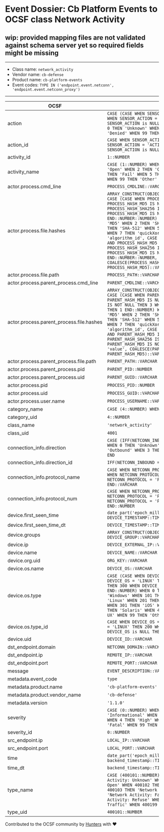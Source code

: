 # Event Dossier: Cb Platform Events to OCSF class Network Activity

## wip: provided mapping files are not validated against schema server yet so required fields might be missing
---
* Class name: `network_activity`
* Vendor name: `cb-defense`
* Product name: `cb-platform-events`
* Event codes: `TYPE IN ('endpoint.event.netconn', 'endpoint.event.netconn_proxy')`
---

| OCSF | RAW |
| --- | --- |
| action | ```CASE (CASE WHEN SENSOR_ACTION = 'ACTION_ALLOW' THEN 1 WHEN SENSOR_ACTION = 'ACTION_BLOCK' THEN 2 WHEN SENSOR_ACTION is NULL THEN 0 ELSE 99 END::NUMBER) WHEN 0 THEN 'Unknown' WHEN 1 THEN 'Allowed' WHEN 2 THEN 'Denied' WHEN 99 THEN 'Other' END``` |
| action_id | ```CASE WHEN SENSOR_ACTION = 'ACTION_ALLOW' THEN 1 WHEN SENSOR_ACTION = 'ACTION_BLOCK' THEN 2 WHEN SENSOR_ACTION is NULL THEN 0 ELSE 99 END::NUMBER``` |
| activity_id | ```1::NUMBER``` |
| activity_name | ```CASE (1::NUMBER) WHEN 0 THEN 'Unknown' WHEN 1 THEN 'Open' WHEN 2 THEN 'Close' WHEN 3 THEN 'Reset' WHEN 4 THEN 'Fail' WHEN 5 THEN 'Refuse' WHEN 6 THEN 'Traffic' WHEN 99 THEN 'Other' END``` |
| actor.process.cmd_line | ```PROCESS_CMDLINE::VARCHAR``` |
| actor.process.file.hashes | ```ARRAY_CONSTRUCT(OBJECT_CONSTRUCT_KEEP_NULL('algorithm', CASE (CASE WHEN PROCESS_HASH_SHA256 IS NULL AND PROCESS_HASH_MD5 IS NULL THEN 0 WHEN PROCESS_HASH_SHA256 IS NOT NULL THEN 3 WHEN PROCESS_HASH_MD5 IS NOT NULL THEN 1 END::NUMBER::NUMBER) WHEN 0 THEN 'Unknown' WHEN 1 THEN 'MD5' WHEN 2 THEN 'SHA-1' WHEN 3 THEN 'SHA-256' WHEN 4 THEN 'SHA-512' WHEN 5 THEN 'CTPH' WHEN 6 THEN 'TLSH' WHEN 7 THEN 'quickXorHash' WHEN 99 THEN 'Other' END, 'algorithm_id', CASE WHEN PROCESS_HASH_SHA256 IS NULL AND PROCESS_HASH_MD5 IS NULL THEN 0 WHEN PROCESS_HASH_SHA256 IS NOT NULL THEN 3 WHEN PROCESS_HASH_MD5 IS NOT NULL THEN 1 END::NUMBER::NUMBER, 'value', COALESCE(PROCESS_HASH_SHA256, PROCESS_HASH_MD5)::VARCHAR))``` |
| actor.process.file.path | ```PROCESS_PATH::VARCHAR``` |
| actor.process.parent_process.cmd_line | ```PARENT_CMDLINE::VARCHAR``` |
| actor.process.parent_process.file.hashes | ```ARRAY_CONSTRUCT(OBJECT_CONSTRUCT_KEEP_NULL('algorithm', CASE (CASE WHEN PARENT_HASH_SHA256 IS NULL AND PARENT_HASH_MD5 IS NULL THEN 0 WHEN PARENT_HASH_SHA256 IS NOT NULL THEN 3 WHEN PARENT_HASH_MD5 IS NOT NULL THEN 1 END::NUMBER) WHEN 0 THEN 'Unknown' WHEN 1 THEN 'MD5' WHEN 2 THEN 'SHA-1' WHEN 3 THEN 'SHA-256' WHEN 4 THEN 'SHA-512' WHEN 5 THEN 'CTPH' WHEN 6 THEN 'TLSH' WHEN 7 THEN 'quickXorHash' WHEN 99 THEN 'Other' END, 'algorithm_id', CASE WHEN PARENT_HASH_SHA256 IS NULL AND PARENT_HASH_MD5 IS NULL THEN 0 WHEN PARENT_HASH_SHA256 IS NOT NULL THEN 3 WHEN PARENT_HASH_MD5 IS NOT NULL THEN 1 END::NUMBER, 'value', COALESCE(PARENT_HASH_SHA256, PARENT_HASH_MD5)::VARCHAR))``` |
| actor.process.parent_process.file.path | ```PARENT_PATH::VARCHAR``` |
| actor.process.parent_process.pid | ```PARENT_PID::NUMBER``` |
| actor.process.parent_process.uid | ```PARENT_GUID::VARCHAR``` |
| actor.process.pid | ```PROCESS_PID::NUMBER``` |
| actor.process.uid | ```PROCESS_GUID::VARCHAR``` |
| actor.process.user.name | ```PROCESS_USERNAME::VARCHAR``` |
| category_name | ```CASE (4::NUMBER) WHEN 4 THEN 'Network Activity' END``` |
| category_uid | ```4::NUMBER``` |
| class_name | ```'network_activity'``` |
| class_uid | ```4001``` |
| connection_info.direction | ```CASE (IFF(NETCONN_INBOUND = 'True', 1 , 0)::NUMBER) WHEN 0 THEN 'Unknown' WHEN 1 THEN 'Inbound' WHEN 2 THEN 'Outbound' WHEN 3 THEN 'Lateral' WHEN 99 THEN 'Other' END``` |
| connection_info.direction_id | ```IFF(NETCONN_INBOUND = 'True', 1 , 0)::NUMBER``` |
| connection_info.protocol_name | ```CASE WHEN NETCONN_PROTOCOL = 'PROTO_ICMP' THEN 'icmp' WHEN NETCONN_PROTOCOL = 'PROTO_TCP' THEN 'tcp' WHEN NETCONN_PROTOCOL = 'PROTO_UDP' THEN 'udp' ELSE NULL END::VARCHAR``` |
| connection_info.protocol_num | ```CASE WHEN NETCONN_PROTOCOL = 'PROTO_ICMP' THEN 1 WHEN NETCONN_PROTOCOL = 'PROTO_TCP' THEN 6 WHEN NETCONN_PROTOCOL = 'PROTO_UDP' THEN 17 ELSE NULL END::NUMBER``` |
| device.first_seen_time | ```date_part('epoch_milliseconds', DEVICE_TIMESTAMP::TIMESTAMP_LTZ)``` |
| device.first_seen_time_dt | ```DEVICE_TIMESTAMP::TIMESTAMP_LTZ``` |
| device.groups | ```ARRAY_CONSTRUCT(OBJECT_CONSTRUCT_KEEP_NULL('name', DEVICE_GROUP::VARCHAR))``` |
| device.ip | ```DEVICE_EXTERNAL_IP::VARCHAR``` |
| device.name | ```DEVICE_NAME::VARCHAR``` |
| device.org.uid | ```ORG_KEY::VARCHAR``` |
| device.os.name | ```DEVICE_OS::VARCHAR``` |
| device.os.type | ```CASE (CASE WHEN DEVICE_OS ='WINDOWS' THEN 100 WHEN DEVICE_OS = 'LINUX' THEN 200 WHEN DEVICE_OS = 'MAC' THEN 300 WHEN DEVICE_OS is NULL THEN 0 ELSE 99 END::NUMBER) WHEN 0 THEN 'Unknown' WHEN 100 THEN 'Windows' WHEN 101 THEN 'Windows Mobile' WHEN 200 THEN 'Linux' WHEN 201 THEN 'Android' WHEN 300 THEN 'macOS' WHEN 301 THEN 'iOS' WHEN 302 THEN 'iPadOS' WHEN 400 THEN 'Solaris' WHEN 401 THEN 'AIX' WHEN 402 THEN 'HP-UX' WHEN 99 THEN 'Other' END``` |
| device.os.type_id | ```CASE WHEN DEVICE_OS ='WINDOWS' THEN 100 WHEN DEVICE_OS = 'LINUX' THEN 200 WHEN DEVICE_OS = 'MAC' THEN 300 WHEN DEVICE_OS is NULL THEN 0 ELSE 99 END::NUMBER``` |
| device.uid | ```DEVICE_ID::VARCHAR``` |
| dst_endpoint.domain | ```NETCONN_DOMAIN::VARCHAR``` |
| dst_endpoint.ip | ```REMOTE_IP::VARCHAR``` |
| dst_endpoint.port | ```REMOTE_PORT::VARCHAR``` |
| message | ```EVENT_DESCRIPTION::VARCHAR``` |
| metadata.event_code | ```type``` |
| metadata.product.name | ```'cb-platform-events'``` |
| metadata.product.vendor_name | ```'cb-defense'``` |
| metadata.version | ```'1.1.0'``` |
| severity | ```CASE (0::NUMBER) WHEN 0 THEN 'Unknown' WHEN 1 THEN 'Informational' WHEN 2 THEN 'Low' WHEN 3 THEN 'Medium' WHEN 4 THEN 'High' WHEN 5 THEN 'Critical' WHEN 6 THEN 'Fatal' WHEN 99 THEN 'Other' END``` |
| severity_id | ```0::NUMBER``` |
| src_endpoint.ip | ```LOCAL_IP::VARCHAR``` |
| src_endpoint.port | ```LOCAL_PORT::VARCHAR``` |
| time | ```date_part('epoch_milliseconds', backend_timestamp::TIMESTAMP_LTZ)``` |
| time_dt | ```backend_timestamp::TIMESTAMP_LTZ``` |
| type_name | ```CASE (400101::NUMBER) WHEN 400100 THEN 'Network Activity: Unknown' WHEN 400101 THEN 'Network Activity: Open' WHEN 400102 THEN 'Network Activity: Close' WHEN 400103 THEN 'Network Activity: Reset' WHEN 400104 THEN 'Network Activity: Fail' WHEN 400105 THEN 'Network Activity: Refuse' WHEN 400106 THEN 'Network Activity: Traffic' WHEN 400199 THEN 'Network Activity: Other' END``` |
| type_uid | ```400101::NUMBER``` |

Contributed to the OCSF community by [Hunters](https://www.hunters.security/) with ❤
